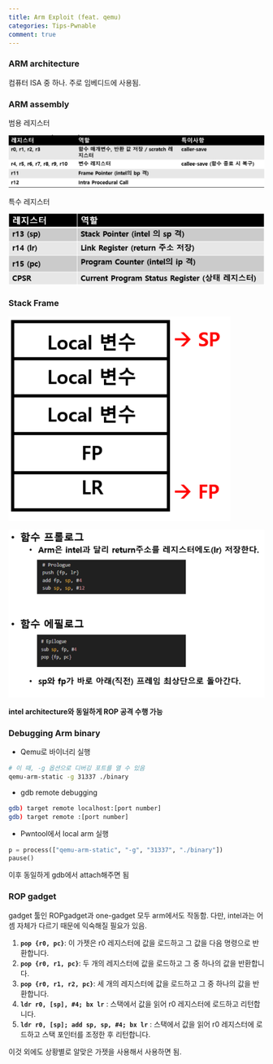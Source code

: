 ```yaml
---
title: Arm Exploit (feat. qemu)
categories: Tips-Pwnable
comment: true
---
```


### ARM architecture

컴퓨터 ISA 중 하나. 주로 임베디드에 사용됨.

### ARM assembly

범용 레지스터

![Untitled](/HackingTips/Pwnable/Arm%20Exploit%20(feat%20qemu)/Untitled.png)

특수 레지스터

![Untitled](/HackingTips/Pwnable/Arm%20Exploit%20(feat%20qemu)/Untitled%201.png)

### Stack Frame

![Untitled](/HackingTips/Pwnable/Arm%20Exploit%20(feat%20qemu)/Untitled%202.png)

![Untitled](/HackingTips/Pwnable/Arm%20Exploit%20(feat%20qemu)/Untitled%203.png)

**intel architecture와 동일하게 ROP 공격 수행 가능**

### Debugging Arm binary

- Qemu로 바이너리 실행

```bash
# 이 때, -g 옵션으로 디버깅 포트를 열 수 있음
qemu-arm-static -g 31337 ./binary
```

- gdb remote debugging

```bash
gdb) target remote localhost:[port number]
gdb) target remote :[port number]
```

- Pwntool에서 local arm 실행

```python
p = process(["qemu-arm-static", "-g", "31337", "./binary"])
pause()
```

이후 동일하게 gdb에서 attach해주면 됨

### ROP gadget

gadget 툴인 ROPgadget과 one-gadget 모두 arm에서도 작동함. 다만, intel과는 어셈 자체가 다르기 때문에 익숙해질 필요가 있음.

1. **`pop {r0, pc}`**: 이 가젯은 r0 레지스터에 값을 로드하고 그 값을 다음 명령으로 반환합니다.
2. **`pop {r0, r1, pc}`**: 두 개의 레지스터에 값을 로드하고 그 중 하나의 값을 반환합니다.
3. **`pop {r0, r1, r2, pc}`**: 세 개의 레지스터에 값을 로드하고 그 중 하나의 값을 반환합니다.
4. **`ldr r0, [sp], #4; bx lr`** : 스택에서 값을 읽어 r0 레지스터에 로드하고 리턴합니다.
5. **`ldr r0, [sp]; add sp, sp, #4; bx lr`** : 스택에서 값을 읽어 r0 레지스터에 로드하고 스택 포인터를 조정한 후 리턴합니다.

이것 외에도 상황별로 알맞은 가젯을 사용해서 사용하면 됨.